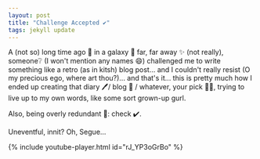 ```yaml
---
layout: post
title: "Challenge Accepted ✔️"
tags: jekyll update
---
```


A (not so) long time ago 📅 in a galaxy 🌌 far, far away ✨ (not really), someone❔ (I won't mention any names 😄) challenged me to write something like a retro (as in kitsh) blog post... and I couldn't really resist (O my precious ego, where art thou?)... and that's it... this is pretty much how I ended up creating that diary 🖊️/ blog 📔 / whatever, your pick 🤷‍♀️, trying to live up to my own words, like some sort grown-up gurl.

Also, being overly redundant 💬: check ✔️.

Uneventful, innit? Oh, Segue...

{% include youtube-player.html id="rJ_YP3oGrBo" %}
